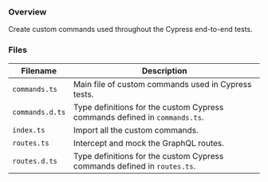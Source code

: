 ### Overview

Create custom commands used throughout the Cypress end-to-end tests.

### Files

| Filename       | Description                                                                               |
|----------------|-------------------------------------------------------------------------------------------|
| `commands.ts`  | Main file of custom commands used in Cypress tests.                                       |
| `commands.d.ts`| Type definitions for the custom Cypress commands defined in `commands.ts`.                |
| `index.ts`     | Import all the custom commands.                                                           |
| `routes.ts`    | Intercept and mock the GraphQL routes.                                                    |
| `routes.d.ts`  | Type definitions for the custom Cypress commands defined in `routes.ts`.                  |
